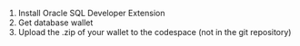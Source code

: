 1. Install Oracle SQL Developer Extension
2. Get database wallet
3. Upload the .zip of your wallet to the codespace (not in the git repository)